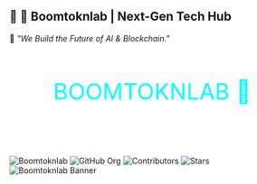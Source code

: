 ## 🚀 **🚀 Boomtoknlab | Next-Gen Tech Hub**
🌌 _"We Build the Future of AI & Blockchain."_  
<svg width="100%" height="200">
  <text x="50%" y="50%" text-anchor="middle" fill="#0ff" font-size="40">
    BOOMTOKNLAB 🚀
  </text>
</svg>
![Boomtoknlab](https://your-cdn.com/boomtoknlab-banner.svg)
![GitHub Org](https://img.shields.io/badge/GitHub-Boomtoknlab-blue?style=flat&logo=github)
![Contributors](https://img.shields.io/github/contributors/Boomtoknlab/.github?color=cyan)
![Stars](https://img.shields.io/github/stars/Boomtoknlab/.github?style=social)
![Boomtoknlab Banner](https://raw.githubusercontent.com/Boomtoknlab/.github/main/profile/banner.png)
